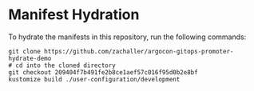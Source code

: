 # Manifest Hydration

To hydrate the manifests in this repository, run the following commands:

```shell
git clone https://github.com/zachaller/argocon-gitops-promoter-hydrate-demo
# cd into the cloned directory
git checkout 209404f7b491fe2b8ce1aef57c016f95d0b2e8bf
kustomize build ./user-configuration/development
```
